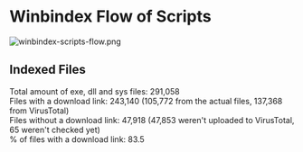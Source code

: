 # Winbindex Flow of Scripts

![winbindex-scripts-flow.png](winbindex-scripts-flow.png)

## Indexed Files

<!--FileStats-->
Total amount of exe, dll and sys files: 291,058  
Files with a download link: 243,140 (105,772 from the actual files, 137,368 from VirusTotal)  
Files without a download link: 47,918 (47,853 weren't uploaded to VirusTotal, 65 weren't checked yet)  
% of files with a download link: 83.5  
<!--/FileStats-->
